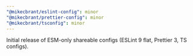 ```yaml
---
"@mikecbrant/eslint-config": minor
"@mikecbrant/prettier-config": minor
"@mikecbrant/tsconfig": minor
---
```


Initial release of ESM-only shareable configs (ESLint 9 flat, Prettier 3, TS configs).
